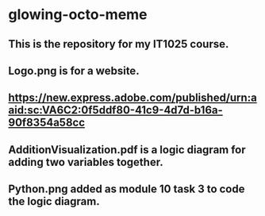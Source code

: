 # glowing-octo-meme
## This is the repository for my IT1025 course.
## Logo.png is for a website.
## https://new.express.adobe.com/published/urn:aaid:sc:VA6C2:0f5ddf80-41c9-4d7d-b16a-90f8354a58cc
## AdditionVisualization.pdf is a logic diagram for adding two variables together.
## Python.png added as module 10 task 3 to code the logic diagram.
